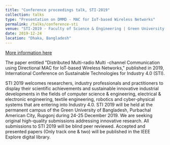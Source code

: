 ```yaml
---
title: "Conference proceedings talk, STI-2019"
collection: talks
type: "Presentation on DMMD - MAC for IoT-based Wireless Networks"
permalink: /talks/conference-sti
venue: "STI-2019 - Faculty of Science & Engineering | Green University of Bangladesh"
date: 2019-12-24
location: "Dhaka, Bangladesh"
---
```


[More information here](https://fse.green.edu.bd/sti-2019/)

The paper entitled "Distributed Multi-radio Multi -channel Communication using Directional MAC for IoT-based Wireless Networks," published in 2019, International Conference on Sustainable Technologies for Industry 4.0 (STI).

STI 2019 welcomes researchers, industry professionals and practitioners to display their scientific achievements and sustainable innovative industrial developments in the fields of computer science & engineering, electrical & electronic engineering, textile engineering, robotics and cyber-physical systems that are entering into Industry 4.0. STI 2019 will be held at the permanent campus of the Green University of Bangladesh, Purbachal American City, Rupgonj during 24-25 December 2019. We are seeking original high-quality submissions addressing innovative research. All submissions to STI 2019 will be blind peer reviewed. Accepted and presented papers (Only track one & two) will be published in the IEEE Explore digital library.
